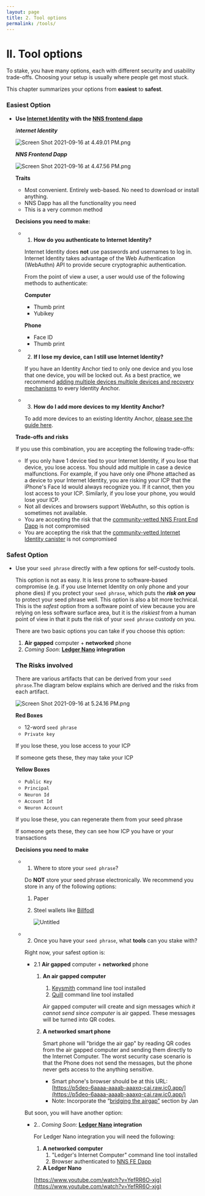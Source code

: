 ```yaml
---
layout: page
title: 2. Tool options
permalink: /tools/
---
```


# II. Tool options

To stake, you have many options, each with different security and usability trade-offs. Choosing your setup is usually where people get most stuck. 

This chapter summarizes your options from **easiest** to **safest**.

### Easiest Option

- **Use [Internet Identity](https://medium.com/dfinity/internet-identity-the-end-of-usernames-and-passwords-ff45e4861bf7) with the [NNS frontend dapp](https://nns.ic0.app/)**

    *I**nternet Identity***                                                         

    ![Screen Shot 2021-09-16 at 4.49.01 PM.png](https://s3-us-west-2.amazonaws.com/secure.notion-static.com/62b73380-b2f2-411e-9814-96ca2ec73159/Screen_Shot_2021-09-16_at_4.49.01_PM.png)

    ***NNS Frontend Dapp***

    ![Screen Shot 2021-09-16 at 4.47.56 PM.png](https://s3-us-west-2.amazonaws.com/secure.notion-static.com/e78ad183-bae5-4840-a421-aaa36bdca1b0/Screen_Shot_2021-09-16_at_4.47.56_PM.png)

    **Traits**

    - Most convenient. Entirely web-based. No need to download or install anything.
    - NNS Dapp has all the functionality you need
    - This is a very common method

    **Decisions you need to make:**

    - 1. **How do you authenticate to Internet Identity?**

        Internet Identity does **not** use passwords and usernames to log in. Internet Identity takes advantage of the Web Authentication (WebAuthn) API to provide secure cryptographic authentication.

        From the point of view a user, a user would use of the following methods to authenticate:

        **Computer**

        - Thumb print
        - Yubikey

        **Phone**

        - Face ID
        - Thumb print
    - 2. **If I lose my device, can I still use Internet Identity?**

        If you have an Identity Anchor tied to only one device and you lose that one device, you will be locked out. As a best practice, we recommend [adding multiple devices multiple devices and recovery mechanisms](https://sdk.dfinity.org/docs/ic-identity-guide/auth-how-to.html) to every Identity Anchor.

    - 3. **How do I add more devices to my Identity Anchor?**

        To add more devices to an existing Identity Anchor, [please see the guide here](https://sdk.dfinity.org/docs/ic-identity-guide/auth-how-to.html#_add_a_device).

    **Trade-offs and risks**

    If you use this combination, you are accepting the following trade-offs:

    - If you only have 1 device tied to your Internet Identity, if you lose that device, you lose access. You should add multiple in case a device malfunctions. For example, if you have only one iPhone attached as a device to your Internet Identity, you are risking your ICP that the iPhone's Face Id would always recognize you. If it cannot, then you lost access to your ICP. Similarly, if you lose your phone, you would lose your ICP.
    - Not all devices and browsers support WebAuthn, so this option is sometimes not available.
    - You are accepting the risk that the [community-vetted NNS Front End Dapp](https://github.com/dfinity/nns-dapp) is not compromised
    - You are accepting the risk that the [community-vetted Internet Identity canister](https://medium.com/dfinity/verifying-the-internet-identity-code-a-walkthrough-c1dd7a53f883) is not compromised

### Safest Option

- Use your `seed phrase` directly with a few options for self-custody tools.

    This option is not as easy. It is less prone to software-based compromise (e.g. if you use Internet Identity on only phone and your phone dies) if you protect your `seed phrase`, which puts the ***risk on you*** to protect your seed phrase well. This option is also a bit more technical. This is the *safest* option from a software point of view because you are relying on less software surface area, but it is the *riskiest* from a human point of view in that it puts the risk of your `seed phrase` custody on you.

    There are two basic options you can take if you choose this option:

    1. **Air gapped** computer + **networked** phone
    2. *Coming Soon*: **[Ledger Nano](https://shop.ledger.com/products/ledger-nano-x) integration** 

    ### **The Risks involved**

    There are various artifacts that can be derived from your `seed phrase`.The diagram below explains which are derived and the risks from each artifact.

    ![Screen Shot 2021-09-16 at 5.24.16 PM.png](https://s3-us-west-2.amazonaws.com/secure.notion-static.com/70c37fe4-a9e8-493a-b2c8-a1d3a14b56c4/Screen_Shot_2021-09-16_at_5.24.16_PM.png)

    **Red Boxes**

    - 12-word `seed phrase`
    - `Private key`

    If you lose these, you lose access to your ICP

    If someone gets these, they may take your ICP

    **Yellow Boxes**

    - `Public Key`
    - `Principal`
    - `Neuron Id`
    - `Account Id`
    - `Neuron Account`

    If you lose these, you can regenerate them from your seed phrase

    If someone gets these, they can see how ICP you have or your transactions

    **Decisions you need to make**

    - 1. Where to store your `seed phrase`?

        Do **NOT** store your seed phrase electronically. We recommend you store in any of the following options:

        1. Paper
        2. Steel wallets like [Billfodl](https://privacypros.io/products/the-billfodl/)

            ![Untitled](https://s3-us-west-2.amazonaws.com/secure.notion-static.com/dd62bd08-e247-4af0-8eb7-9b71ed38c6f4/Untitled.png)

    - 2. Once you have your `seed phrase`, what **tools** can you stake with?

        Right now, your safest option is:

        - 2.1 **Air gapped** computer + **networked** phone
            1. **An air gapped computer**
                1. [Keysmith](https://github.com/dfinity/keysmith) command line tool installed
                2. [Quill](https://github.com/dfinity/quill) command line tool installed

                Air gapped computer will create and sign messages w*hich it cannot send since computer* is air gapped. These messages will be turned into QR codes.

            2. **A networked smart phone**

                Smart phone will "bridge the air gap" by reading QR codes from the air gapped computer and sending them directly to the Internet Computer. The worst security case scenario is that the Phone does not send the messages, but the phone never gets access to the anything sensitive.

                - Smart phone's browser should be at this URL: [https://p5deo-6aaaa-aaaab-aaaxq-cai.raw.ic0.app/](https://p5deo-6aaaa-aaaab-aaaxq-cai.raw.ic0.app/)
                - Note: Incorporate the “[bridging the airgap”](https://docs.google.com/document/d/1chBtL7rTEqPeZ4E04-IXMO0ixZZ98bOPSUxzt5TLZSs/edit#heading=h.kvf3xrirsmls) section by Jan

        But soon, you will have another option:

        - 2.. *Coming Soon*: **[Ledger Nano](https://shop.ledger.com/products/ledger-nano-x) integration**

            For Ledger Nano integration you will need the following:

            1. **A networked computer**
                1. "Ledger's Internet Computer" command line tool installed
                2. Browser authenticated to [NNS FE Dapp](https://nns.ic0.app/#/auth) 
            2. **A Ledger Nano**

            [https://www.youtube.com/watch?v=YefRR6O-xjg](https://www.youtube.com/watch?v=YefRR6O-xjg)